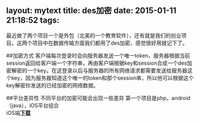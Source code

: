 layout: mytext
title: des加密
date: 2015-01-11 21:18:52
tags:
---
最近做了两个项目一个是外包（北美的一个教育软件），还有就是我们的创业项目。这两个项目中在数据传输方面我们都用了des加密，感觉很好用就记下了。

##加密方式
客户端每次登录时会向服务器发送一个唯一token，服务器根据当前session返回给客户端一个字符串，再由客户端根据key和session合成一个des加密解密的一个key。在这登录以后与服务器的所有网络请求都需要发送给服务器这个key，因为服务器知道这个唯一的token和那个session串，所以他可以根据这个key解密你发送的已经加密的网络数据。

##平台差异性
不同平台的加密可能会出现一些差异
第一个项目是php，android（java），iOS平台组合
<br>iOS端<a href="/downLoadData/DES/NSString+DES.zip" style="font-size: 14px; text-decoration: underline;"><strong><span style="font-size: 14px;">下载</span></strong></a>



